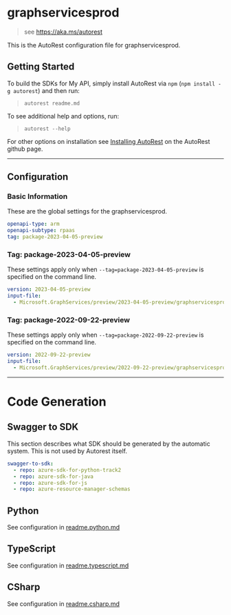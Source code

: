 # graphservicesprod

> see https://aka.ms/autorest

This is the AutoRest configuration file for graphservicesprod.

## Getting Started

To build the SDKs for My API, simply install AutoRest via `npm` (`npm install -g autorest`) and then run:

> `autorest readme.md`

To see additional help and options, run:

> `autorest --help`

For other options on installation see [Installing AutoRest](https://aka.ms/autorest/install) on the AutoRest github page.

---

## Configuration

### Basic Information

These are the global settings for the graphservicesprod.

```yaml
openapi-type: arm
openapi-subtype: rpaas
tag: package-2023-04-05-preview
```

### Tag: package-2023-04-05-preview

These settings apply only when `--tag=package-2023-04-05-preview` is specified on the command line.

```yaml $(tag) == 'package-2023-04-05-preview'
version: 2023-04-05-preview
input-file:
  - Microsoft.GraphServices/preview/2023-04-05-preview/graphservicesprod.json
```

### Tag: package-2022-09-22-preview

These settings apply only when `--tag=package-2022-09-22-preview` is specified on the command line.

```yaml $(tag) == 'package-2022-09-22-preview'
version: 2022-09-22-preview
input-file:
  - Microsoft.GraphServices/preview/2022-09-22-preview/graphservicesprod.json
```

---

# Code Generation

## Swagger to SDK

This section describes what SDK should be generated by the automatic system.
This is not used by Autorest itself.

```yaml $(swagger-to-sdk)
swagger-to-sdk:
  - repo: azure-sdk-for-python-track2
  - repo: azure-sdk-for-java
  - repo: azure-sdk-for-js
  - repo: azure-resource-manager-schemas
```

## Python

See configuration in [readme.python.md](./readme.python.md)

## TypeScript

See configuration in [readme.typescript.md](./readme.typescript.md)

## CSharp

See configuration in [readme.csharp.md](./readme.csharp.md)
